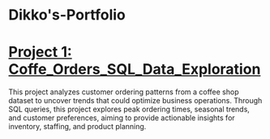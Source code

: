 # Dikko's-Portfolio

# [Project 1: Coffe_Orders_SQL_Data_Exploration](https://github.com/dikko34/Coffe-Orders-SQL-project.git)

This project analyzes customer ordering patterns from a coffee shop dataset to uncover trends that could optimize business operations. Through SQL queries, this project explores peak ordering times, seasonal trends, and customer preferences, aiming to provide actionable insights for inventory, staffing, and product planning.

